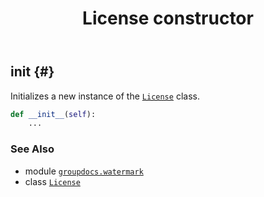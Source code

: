 ﻿---
title: License constructor
second_title: GroupDocs.Watermark for Python via .NET API References
description: 
type: docs
url: /python-net/groupdocs.watermark/license/__init__/
is_root: false
weight: 10
---

## __init__ {#}

Initializes a new instance of the [`License`](/watermark/python-net/groupdocs.watermark/license) class.



```python
def __init__(self):
    ...
```





### See Also
* module [`groupdocs.watermark`](../../)
* class [`License`](/watermark/python-net/groupdocs.watermark/license)
